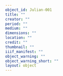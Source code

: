 ```yaml
---
object_id: Julian-001
title: ""
creator: ""
period: ""
medium: ""
dimensions: ""
location: ""
credit: ""
thumbnail: ""
iiif_manifest: ""
object_warning: ""
object_warning_short: ""
layout: object
---
```



